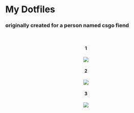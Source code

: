 # My Dotfiles
### originally created for a person named csgo fiend

<br/>
<div align='center'>
<h4>1</h4>
<img src='https://cdn.discordapp.com/attachments/1355629187141992539/1355855005894316203/image.png?ex=67ea71df&is=67e9205f&hm=37c3452b6827873dea09bf1a3f827c3dd2d6e813acec474fe9cd61db99fd3ca5&'>
<h4>2</h4>
<img src='https://cdn.discordapp.com/attachments/1355629187141992539/1355947270352404731/image.png?ex=67eac7cd&is=67e9764d&hm=28eb06162ff41a94b4c26fa51184e2c8897684087be0e6d490b456e96fa403c5&'>
<h4>3</h4>
<img src='https://cdn.discordapp.com/attachments/1355629187141992539/1355947560153645056/image.png?ex=67eac812&is=67e97692&hm=5f078491fd292ce8ab2029b35872fc6eef4ecb9ca85770cf5b08b45e43274f44&'>
<br/>
